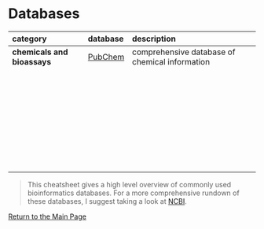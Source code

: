# Databases

| category | database | description |
:---------------------|:---------------------|:---------------------|
| **chemicals and bioassays**| [PubChem](https://pubchem.ncbi.nlm.nih.gov/)| comprehensive database of chemical information |
| | | |
| | | |
| | | |
| | | |
| | | |
| | | |
| | | |
| | | |
| | | |
| | | |
| | | |
| | | |
| | | |
| | | |
| | | |
| | | |
| | | |
| | | |
| | | |
| | | |
| | | |
| | | |
| | | |
| | | |
| | | |
| | | |
| | | |
| | | |
| | | |
| | | |
| | | |
| | | |
| | | |
| | | |
| | | |

> This cheatsheet gives a high level overview of commonly used bioinformatics databases. For a more comprehensive rundown of these databases, I suggest taking a look at [NCBI](https://www.ncbi.nlm.nih.gov/).

[Return to the Main Page](../index.md)
